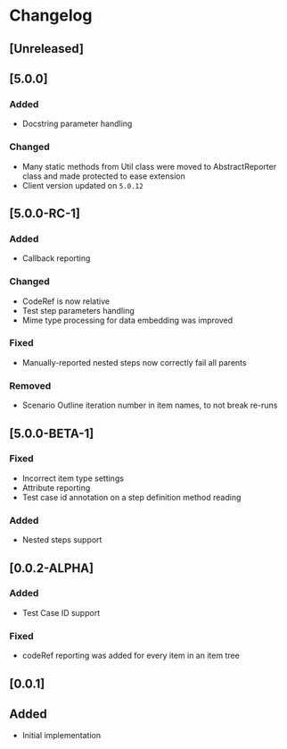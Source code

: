 # Changelog

## [Unreleased]

## [5.0.0]
### Added
- Docstring parameter handling
### Changed
- Many static methods from Util class were moved to AbstractReporter class and made protected to ease extension
- Client version updated on `5.0.12`

## [5.0.0-RC-1]
### Added
- Callback reporting
### Changed
- CodeRef is now relative
- Test step parameters handling
- Mime type processing for data embedding was improved
### Fixed
- Manually-reported nested steps now correctly fail all parents
### Removed
- Scenario Outline iteration number in item names, to not break re-runs

## [5.0.0-BETA-1]
### Fixed
- Incorrect item type settings
- Attribute reporting
- Test case id annotation on a step definition method reading
### Added
- Nested steps support

## [0.0.2-ALPHA]
### Added
- Test Case ID support
### Fixed
- codeRef reporting was added for every item in an item tree

## [0.0.1]
## Added
- Initial implementation